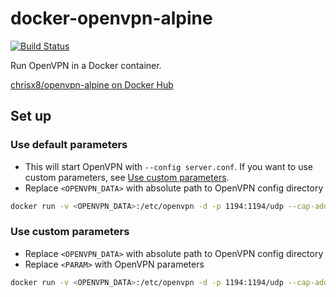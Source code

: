 # docker-openvpn-alpine

[![Build Status](https://travis-ci.com/chrisx8/docker-openvpn-alpine.svg?branch=master)](https://travis-ci.com/chrisx8/docker-openvpn-alpine)

Run OpenVPN in a Docker container.

[chrisx8/openvpn-alpine on Docker Hub](https://hub.docker.com/r/chrisx8/openvpn-alpine)

## Set up

### Use default parameters

- This will start OpenVPN with `--config server.conf`. If you want to use custom parameters, see [Use custom parameters](#use-custom-parameters).
- Replace `<OPENVPN_DATA>` with absolute path to OpenVPN config directory

```bash
docker run -v <OPENVPN_DATA>:/etc/openvpn -d -p 1194:1194/udp --cap-add=NET_ADMIN chrisx8/openvpn-alpine
```

### Use custom parameters

- Replace `<OPENVPN_DATA>` with absolute path to OpenVPN config directory
- Replace `<PARAM>` with OpenVPN parameters

```bash
docker run -v <OPENVPN_DATA>:/etc/openvpn -d -p 1194:1194/udp --cap-add=NET_ADMIN chrisx8/openvpn-alpine ovpn-start <PARAM>
```
